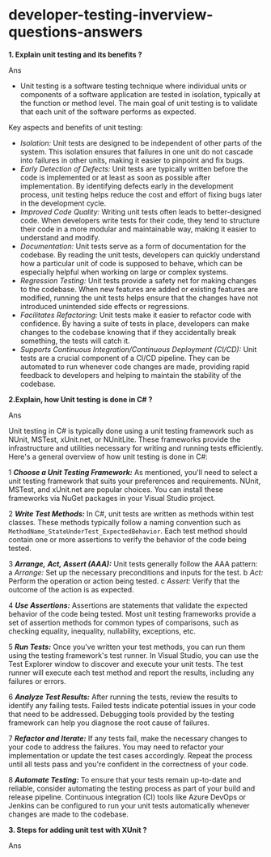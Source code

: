 # developer-testing-inverview-questions-answers

**1. Explain unit testing and its benefits ?**

Ans
- Unit testing is a software testing technique where individual units or components of a software application are tested in isolation, typically at the function or method level. The main goal of unit testing is to validate that each unit of the software performs as expected.

Key aspects and benefits of unit testing:

- _Isolation:_ Unit tests are designed to be independent of other parts of the system. This isolation ensures that failures in one unit do not cascade into failures in other units, making it easier to pinpoint and fix bugs.
- _Early_ _Detection_ _of_ _Defects:_ Unit tests are typically written before the code is implemented or at least as soon as possible after implementation. By identifying defects early in the development process, unit testing helps reduce the cost and effort of fixing bugs later in the development cycle.
- _Improved_ _Code_ _Quality:_ Writing unit tests often leads to better-designed code. When developers write tests for their code, they tend to structure their code in a more modular and maintainable way, making it easier to understand and modify.
- _Documentation:_ Unit tests serve as a form of documentation for the codebase. By reading the unit tests, developers can quickly understand how a particular unit of code is supposed to behave, which can be especially helpful when working on large or complex systems.
- _Regression_ _Testing:_ Unit tests provide a safety net for making changes to the codebase. When new features are added or existing features are modified, running the unit tests helps ensure that the changes have not introduced unintended side effects or regressions.
- _Facilitates_ _Refactoring:_ Unit tests make it easier to refactor code with confidence. By having a suite of tests in place, developers can make changes to the codebase knowing that if they accidentally break something, the tests will catch it.
- _Supports_ _Continuous_ _Integration/Continuous_ _Deployment_ _(CI/CD):_ Unit tests are a crucial component of a CI/CD pipeline. They can be automated to run whenever code changes are made, providing rapid feedback to developers and helping to maintain the stability of the codebase.

**2.Explain, how Unit testing is done in C# ?**

Ans

Unit testing in C# is typically done using a unit testing framework such as NUnit, MSTest, xUnit.net, or NUnitLite. These frameworks provide the infrastructure and utilities necessary for writing and running tests efficiently. Here's a general overview of how unit testing is done in C#:

1 **_Choose_ _a_ _Unit_ _Testing_ _Framework:_** As mentioned, you'll need to select a unit testing framework that suits your preferences and requirements. NUnit, MSTest, and xUnit.net are popular choices. You can install these frameworks via NuGet packages in your Visual Studio project.

2 **_Write_ _Test_ _Methods:_** In C#, unit tests are written as methods within test classes. These methods typically follow a naming convention such as `MethodName_StateUnderTest_ExpectedBehavior`. Each test method should contain one or more assertions to verify the behavior of the code being tested.

3 **_Arrange,_ _Act,_ _Assert (AAA):_** Unit tests generally follow the AAA pattern:
    a _Arrange:_ Set up the necessary preconditions and inputs for the test.
    b _Act:_ Perform the operation or action being tested.
    c _Assert:_ Verify that the outcome of the action is as expected.

4 **_Use_ _Assertions:_** Assertions are statements that validate the expected behavior of the code being tested. Most unit testing frameworks provide a set of assertion methods for common types of comparisons, such as checking equality, inequality, nullability, exceptions, etc.

5 **_Run_ _Tests:_** Once you've written your test methods, you can run them using the testing framework's test runner. In Visual Studio, you can use the Test Explorer window to discover and execute your unit tests. The test runner will execute each test method and report the results, including any failures or errors.

6 **_Analyze_ _Test_ _Results:_** After running the tests, review the results to identify any failing tests. Failed tests indicate potential issues in your code that need to be addressed. Debugging tools provided by the testing framework can help you diagnose the root cause of failures.

7 **_Refactor_ _and_ _Iterate:_** If any tests fail, make the necessary changes to your code to address the failures. You may need to refactor your implementation or update the test cases accordingly. Repeat the process until all tests pass and you're confident in the correctness of your code.

8 **_Automate_ _Testing:_** To ensure that your tests remain up-to-date and reliable, consider automating the testing process as part of your build and release pipeline. Continuous integration (CI) tools like Azure DevOps or Jenkins can be configured to run your unit tests automatically whenever changes are made to the codebase.


**3. Steps for adding unit test with XUnit ?**

Ans































